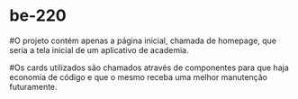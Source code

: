 # be-220

#O projeto contém apenas a página inicial, chamada de homepage, que seria a tela inicial de um aplicativo de academia.

#Os cards utilizados são chamados através de componentes para que haja economia de código e que o mesmo receba uma melhor manutenção futuramente.
